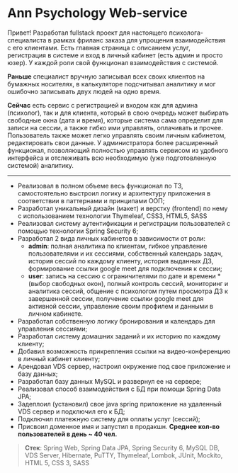 

# Ann Psychology Web-service

Привет! Разработал fullstack проект для настоящего психолога-специалиста в рамках фриланс заказа для упрощения взаимодействия с его клиентами. Есть главная страница с описанием услуг, регистрация в системе и вход в личный кабинет (есть админ и просто юзер). У каждой роли свой функционал взаимодействия с системой.

**Раньше** специалист вручную записывал всех своих клиентов на бумажных носителях, в калькуляторе подсчитывал аналитику и мог
ошибочно записывать двух людей на одно время.

**Сейчас** есть сервис с регистрацией и входом как для админа (психолог), так и для клиента, который в свою очередь может выбирать
свободные окна (дата и время), которые система сама определит для
записи на сессии, а также гибко ими управлять, оплачивать и прочее.
Пользователь также может легко управлять своим личным кабинетом,
редактировать свои данные. У администратора более расширенный
функционал, позволяющий полностью управлять сервисом из удобного
интерфейса и отслеживать всю необходимую (уже подготовленную системой)
аналитику.

---

-   Реализовал в полном объеме весь функционал по ТЗ, самостоятельно выстроил логику и архитектуру приложения в соответствии в паттернами и принципами ООП;
-   Разработал уникальный дизайн (макет) и верстку (frontend) по нему с использованием технологии Thymeleaf, CSS3, HTML5, SASS
-   Реализовал систему аутентификации и регистрации пользователей с помощью технологии Spring Security 6;
-   Разработал 2 вида личных кабинетов в зависимости от роли:
    -   **admin**: полная аналитика по клиентам, гибкое управление пользователями и их сессиями, собственный календарь задач, история сессий по каждому клиенту, история выданных ДЗ, формирование ссылки google meet для подключения к сессии;
    -   **user**: запись на сессию с ограничителями по дате и времени *(выбор свободных окон), полный контроль сессий, мониторинг и аналитика сессий, общение с психологом путем просмотра ДЗ к завершенной сессии, получение ссылки google meet для активной сессии, управление своим профилем и данными в личном кабинете.
- Разработал собственную логику бронирования и календарь для управления сессиями;
- Разработал систему домашних заданий и их историю по каждому клиенту;
- Добавил возможность прикрепления ссылки на видео-конференцию в личный кабинет клиенту;
- Арендовал VDS сервер, настроил окружение под свое приложение и базу данных;  
- Разработал базу данных MySQL и развернул ее на сервере;
- Реализовал способ взаимодействия с БД при помощи Spring Data JPA;
- Задеплоил (установил) свое java spring приложение на удаленный VDS сервер и подключил его к БД;
-   Подключил платежную систему для оплаты услуг (сессий);
-   Присвоил доменное имя и запустил в продакшн. **Среднее кол-во пользователей в день ~ 40 чел.**

> **Стек**: Spring Web, Spring Data JPA, Spring Security 6, MySQL DB, VDS Server, Hibernate, PuTTY,  Thymeleaf, Lombok, JUnit, Mockito, HTML 5, CSS 3, SASS
